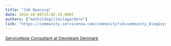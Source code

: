 ```yaml
---
title: "Job Opening"
date: 2014-10-08T15:02:15.000Z
authors: ["mathildegilleslagardere"]
link: "https://community.servicenow.com/community?id=community_blog&sys_id=8e5e6aaddbd0dbc01dcaf3231f9619da"
---
```

<p><a title="w.devoteam.dk/en/careers/job&jobId=7454734&jobType=CNS&jobCountry=DK&jobOffer=ITSE&jobContract=CDI" href="http://www.devoteam.dk/en/careers/job&amp;jobId=7454734&amp;jobType=CNS&amp;jobCountry=DK&amp;jobOffer=ITSE&amp;jobContract=CDI" style="font-size: 10pt; line-height: 1.5em;">ServiceNow Consultant at Devoteam Denmark </a></p>